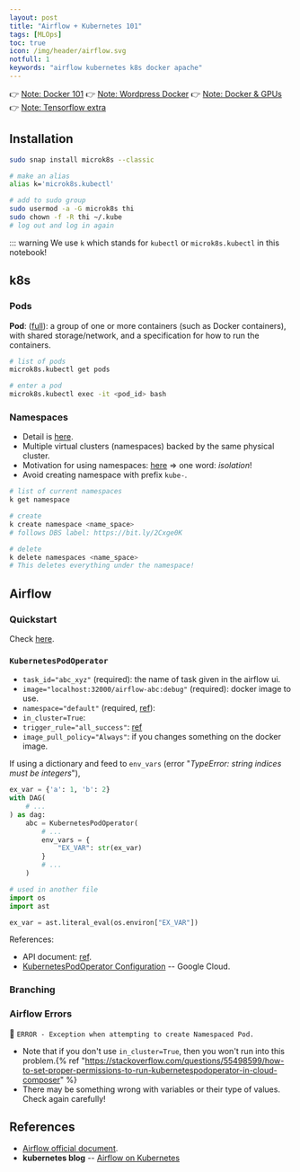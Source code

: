 ```yaml
---
layout: post
title: "Airflow + Kubernetes 101"
tags: [MLOps]
toc: true
icon: /img/header/airflow.svg
notfull: 1
keywords: "airflow kubernetes k8s docker apache"
---
```


👉 [Note: Docker 101](/docker)
👉 [Note: Wordpress Docker](/wordpress-docker)
👉 [Note: Docker & GPUs](/docker-gpu)
👉 [Note: Tensorflow extra](/tensorflow)

## Installation

<div class="col-2-equal">

``` bash
sudo snap install microk8s --classic
```

``` bash
# make an alias
alias k='microk8s.kubectl'
```

``` bash
# add to sudo group
sudo usermod -a -G microk8s thi
sudo chown -f -R thi ~/.kube
# log out and log in again
```
</div>

::: warning
We use `k` which stands for `kubectl` or `microk8s.kubectl` in this notebook!

## k8s

### Pods

__Pod__: ([full](https://kubernetes.io/docs/concepts/workloads/pods/pod/)): a group of one or more containers (such as Docker containers), with shared storage/network, and a specification for how to run the containers.

<div class="col-2-equal">

``` bash
# list of pods
microk8s.kubectl get pods
```

``` bash
# enter a pod
microk8s.kubectl exec -it <pod_id> bash
```
</div>

### Namespaces

- Detail is [here](https://kubernetes.io/docs/concepts/overview/working-with-objects/namespaces/).
- Multiple virtual clusters (namespaces) backed by the same physical cluster.
- Motivation for using namespaces: [here](https://kubernetes.io/docs/tasks/administer-cluster/namespaces/#understanding-the-motivation-for-using-namespaces) => one word: _isolation_!
- Avoid creating namespace with prefix `kube-`.

<div class="col-2-equal">

``` bash
# list of current namespaces
k get namespace
```

``` bash
# create
k create namespace <name_space>
# follows DBS label: https://bit.ly/2Cxge0K
```

``` bash
# delete
k delete namespaces <name_space>
# This deletes everything under the namespace!
```
</div>

## Airflow

### Quickstart

Check [here](https://airflow.apache.org/docs/stable/start.html#quick-start).

### `KubernetesPodOperator`

- `task_id="abc_xyz"` (required): the name of task given in the airflow ui.
- `image="localhost:32000/airflow-abc:debug"` (required): docker image to use.
- `namespace="default"` (required, [ref](https://kubernetes.io/docs/concepts/overview/working-with-objects/namespaces/)):
- `in_cluster=True`:
- `trigger_rule="all_success"`: [ref](https://airflow.apache.org/docs/1.10.1/concepts.html?highlight=trigger_rule#trigger-rules)
- `image_pull_policy="Always"`: if you changes something on the docker image.

If using a dictionary and feed to `env_vars` (error "_TypeError: string indices must be integers_"),

<div class="col-2-equal">


``` python
ex_var = {'a': 1, 'b': 2}
with DAG(
    # ...
) as dag:
    abc = KubernetesPodOperator(
        # ...
        env_vars = {
            "EX_VAR": str(ex_var)
        }
        # ...
    )
```

``` python
# used in another file
import os
import ast

ex_var = ast.literal_eval(os.environ["EX_VAR"])
```
</div>

References:

- API document: [ref](https://airflow.apache.org/docs/1.10.1/kubernetes.html).
- [KubernetesPodOperator Configuration](https://cloud.google.com/composer/docs/how-to/using/using-kubernetes-pod-operator) -- Google Cloud.

### Branching

### Airflow Errors

🔅 `ERROR - Exception when attempting to create Namespaced Pod.`

- Note that if you don't use `in_cluster=True`, then you won't run into this problem.{% ref "https://stackoverflow.com/questions/55498599/how-to-set-proper-permissions-to-run-kubernetespodoperator-in-cloud-composer" %}
- There may be something wrong with variables or their type of values. Check again carefully!

## References

- [Airflow official document](https://airflow.apache.org/docs/stable/).
- **kubernetes blog** -- [Airflow on Kubernetes](https://kubernetes.io/blog/2018/06/28/airflow-on-kubernetes-part-1-a-different-kind-of-operator/)